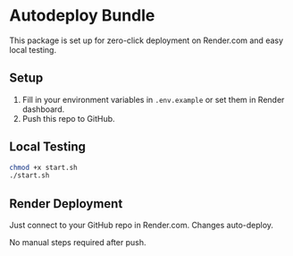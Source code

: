 # Autodeploy Bundle

This package is set up for zero-click deployment on Render.com and easy local testing.

## Setup

1. Fill in your environment variables in `.env.example` or set them in Render dashboard.
2. Push this repo to GitHub.

## Local Testing

```bash
chmod +x start.sh
./start.sh
```

## Render Deployment

Just connect to your GitHub repo in Render.com. Changes auto-deploy.

No manual steps required after push.
